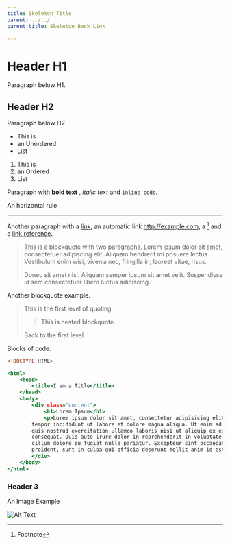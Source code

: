 ```yaml
---
title: Skeleton Title
parent: ../../
parent_title: Skeleton Back Link

---
```


Header H1
=========
Paragraph below H1.


Header H2
---------
Paragraph below H2.

* This is
* an Unordered
* List

1. This is
2. an Ordered
3. List

Paragraph with **bold text** , _italic text_ and `inline code`.

An horizontal rule

* * *

Another paragraph with a [link](#url-goes-here), an automatic link <http://example.com>, a [^1] and a [link reference][ref].

> This is a blockquote with two paragraphs. Lorem ipsum dolor sit amet,
> consectetuer adipiscing elit. Aliquam hendrerit mi posuere lectus.
> Vestibulum enim wisi, viverra nec, fringilla in, laoreet vitae, risus.
>
> Donec sit amet nisl. Aliquam semper ipsum sit amet velit. Suspendisse
> id sem consectetuer libero luctus adipiscing.

Another blockquote example.

> This is the first level of quoting.
>
> > This is nested blockquote.
>
> Back to the first level.

Blocks of code.

~~~ .html
<!DOCTYPE HTML>

<html>
    <head>
        <title>I am a Title</title>
    </head>
    <body>
        <div class="content">
            <h1>Lorem Ipsum</h1>
            <p>Lorem ipsum dolor sit amet, consectetur adipisicing elit, sed do eiusmod
        tempor incididunt ut labore et dolore magna aliqua. Ut enim ad minim veniam,
        quis nostrud exercitation ullamco laboris nisi ut aliquip ex ea commodo
        consequat. Duis aute irure dolor in reprehenderit in voluptate velit esse
        cillum dolore eu fugiat nulla pariatur. Excepteur sint occaecat cupidatat non
        proident, sunt in culpa qui officia deserunt mollit anim id est laborum.</p>
        </div>
    </body>
</html>
~~~

### Header 3
An Image Example

![Alt Text](http://octodex.github.com/images/plumber.jpg "Optional Title")


[^1]: Footnote

[ref]: http://example.com
